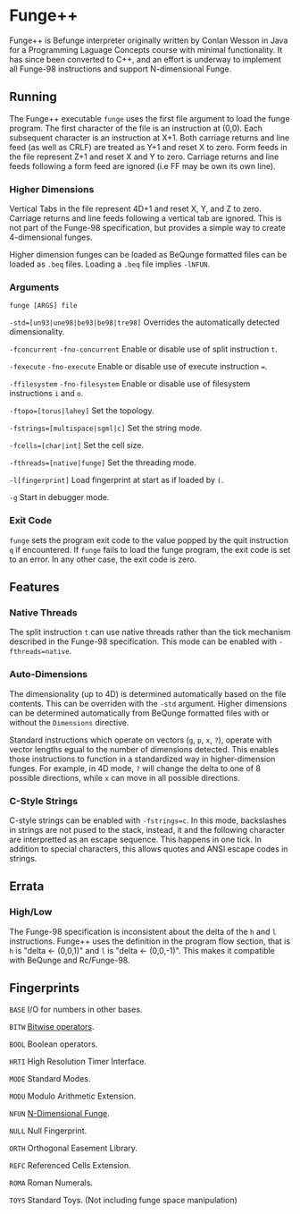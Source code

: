 # Funge++
Funge++ is Befunge interpreter originally written by Conlan Wesson in Java for a Programming Laguage Concepts course
with minimal functionality.  It has since been converted to C++, and an effort is underway to implement all Funge-98 instructions
and support N-dimensional Funge.

## Running
The Funge++ executable `funge` uses the first file argument to load the funge program.  The first character of the
file is an instruction at (0,0).  Each subsequent character is an instruction at X+1.  Both carriage returns and
line feed (as well as CRLF) are treated as Y+1 and reset X to zero.  Form feeds in the file represent Z+1 and reset
X and Y to zero.  Carriage returns and line feeds following a form feed are ignored (i.e FF may be own its own line).

### Higher Dimensions
Vertical Tabs in the file represent 4D+1 and reset X, Y, and Z to zero.  Carriage returns and line feeds
following a vertical tab are ignored.  This is not part of the Funge-98 specification, but provides a simple way to
create 4-dimensional funges.

Higher dimension funges can be loaded as BeQunge formatted files can be loaded as `.beq` files.  Loading a `.beq` file
implies `-lNFUN`.

### Arguments
`funge [ARGS] file`

`-std=[un93|une98|be93|be98|tre98]` Overrides the automatically detected dimensionality.

`-fconcurrent` `-fno-concurrent` Enable or disable use of split instruction `t`.

`-fexecute` `-fno-execute` Enable or disable use of execute instruction `=`.

`-ffilesystem` `-fno-filesystem` Enable or disable use of filesystem instructions `i` and `o`.

`-ftopo=[torus|lahey]` Set the topology.

`-fstrings=[multispace|sgml|c]` Set the string mode.

`-fcells=[char|int]` Set the cell size.

`-fthreads=[native|funge]` Set the threading mode.

`-l[fingerprint]` Load fingerprint at start as if loaded by `(`.

`-g` Start in debugger mode.

### Exit Code
`funge` sets the program exit code to the value popped by the quit instruction `q` if encountered.  If `funge` fails
to load the funge program, the exit code is set to an error.  In any other case, the exit code is zero.

## Features

### Native Threads
The split instruction `t` can use native threads rather than the tick mechanism described in the Funge-98
specification.  This mode can be enabled with `-fthreads=native`.

### Auto-Dimensions
The dimensionality (up to 4D) is determined automatically based on the file contents.  This can be overriden with
the `-std` argument.  Higher dimensions can be determined automatically from BeQunge formatted files with or without
the `Dimensions` directive.

Standard instructions which operate on vectors (`g`, `p`, `x`, `?`), operate with vector lengths egual to the number of
dimensions detected.  This enables those instructions to function in a standardized way in higher-dimension funges.  For
example, in 4D mode, `?` will change the delta to one of 8 possible directions, while `x` can move in all possible
directions.

### C-Style Strings
C-style strings can be enabled with `-fstrings=c`.  In this mode, backslashes in strings are not pused to the stack,
instead, it and the following character are interpretted as an escape sequence.  This happens in one tick.  In addition
to special characters, this allows quotes and ANSI escape codes in strings.

## Errata
### High/Low
The Funge-98 specification is inconsistent about the delta of the `h` and `l`  instructions.  Funge++ uses the
definition in the program flow section, that is `h` is "delta <- (0,0,1)" and `l` is "delta <- (0,0,-1)".  This makes
it compatible with BeQunge and Rc/Funge-98.

## Fingerprints
`BASE` I/O for numbers in other bases.

`BITW` [Bitwise operators](doc/BITW.md).

`BOOL` Boolean operators.

`HRTI` High Resolution Timer Interface.

`MODE` Standard Modes.

`MODU` Modulo Arithmetic Extension.

`NFUN` [N-Dimensional Funge](doc/NFUN.md).

`NULL` Null Fingerprint.

`ORTH` Orthogonal Easement Library.

`REFC` Referenced Cells Extension.

`ROMA` Roman Numerals.

`TOYS` Standard Toys. (Not including funge space manipulation)
